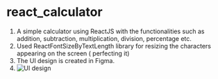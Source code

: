 # react_calculator

1. A simple calculator using ReactJS with the functionalities such as addition, subtraction, multiplication, division, percentage etc.
2. Used ReactFontSizeByTextLength library for resizing the characters appearing on the screen ( perfecting it)
3. The UI design is created in Figma.
4. ![UI design](./assets/calculator_UI.png)
